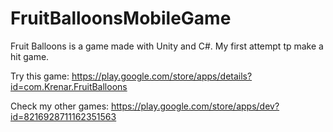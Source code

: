 # FruitBalloonsMobileGame
 Fruit Balloons is a game made with Unity and C#. My first attempt tp make a hit game.
 
 Try this game: https://play.google.com/store/apps/details?id=com.Krenar.FruitBalloons
 
 Check my other games: https://play.google.com/store/apps/dev?id=8216928711162351563
